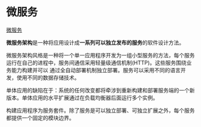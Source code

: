 # 微服务

[微服务](https://martinfowler.com/articles/microservices.html)

**微服务架构**是一种将应用设计成**一系列可以独立发布的服务**的软件设计方法。

微服务架构风格是一种将一个单一应用程序开发为一组小型服务的方法，每个服务运行在自己的进程中，服务间通信采用轻量级通信机制(HTTP)。这些服务围绕业务能力构建并可以
通过全自动部署机制独立部署。服务可以采用不同的语言开发，使用不同的数据存储技术。

单体应用的缺陷在于：系统的任何改变都将牵涉到重新构建和部署服务端的一个新版本。单体应用的水平扩展通过在负载均衡器后面运行多个实例。

构建应用程序为服务套件。除了服务是可以独立部署、可独立扩展之外，每个服务都提供一个固定的模块边界。